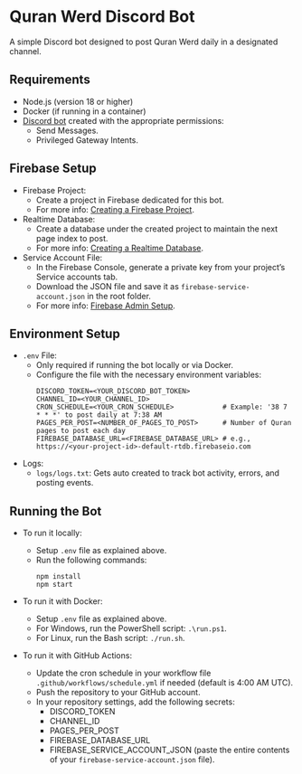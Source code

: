 
# Quran Werd Discord Bot

A simple Discord bot designed to post Quran Werd daily in a designated channel.

## Requirements

- Node.js (version 18 or higher)
- Docker (if running in a container)
- [Discord bot](https://discord.com/developers/applications) created with the appropriate permissions:
   - Send Messages.
   - Privileged Gateway Intents.

## Firebase Setup
   - Firebase Project:
     - Create a project in Firebase dedicated for this bot.
     - For more info: [Creating a Firebase Project](https://firebase.google.com/docs/web/setup).
   - Realtime Database:
     - Create a database under the created project to maintain the next page index to post.
     - For more info: [Creating a Realtime Database](https://firebase.google.com/docs/database/web/start).
   - Service Account File:
     - In the Firebase Console, generate a private key from your project’s Service accounts tab.
     - Download the JSON file and save it as `firebase-service-account.json` in the root folder.
     - For more info: [Firebase Admin Setup](https://firebase.google.com/docs/admin/setup).

## Environment Setup

- `.env` File:
   - Only required if running the bot locally or via Docker.
   - Configure the file with the necessary environment variables:
     ```
     DISCORD_TOKEN=<YOUR_DISCORD_BOT_TOKEN>
     CHANNEL_ID=<YOUR_CHANNEL_ID>
     CRON_SCHEDULE=<YOUR_CRON_SCHEDULE>            # Example: '38 7 * * *' to post daily at 7:38 AM
     PAGES_PER_POST=<NUMBER_OF_PAGES_TO_POST>      # Number of Quran pages to post each day
     FIREBASE_DATABASE_URL=<FIREBASE_DATABASE_URL> # e.g., https://<your-project-id>-default-rtdb.firebaseio.com
     ```
- Logs:
   - `logs/logs.txt`: Gets auto created to track bot activity, errors, and posting events.

## Running the Bot

- To run it locally:
   - Setup `.env` file as explained above.
   - Run the following commands:
     ```
     npm install
     npm start
     ```

- To run it with Docker:
   - Setup `.env` file as explained above.
   - For Windows, run the PowerShell script: `.\run.ps1`.
   - For Linux, run the Bash script: `./run.sh`.

- To run it with GitHub Actions:
   - Update the cron schedule in your workflow file `.github/workflows/schedule.yml` if needed (default is 4:00 AM UTC).
   - Push the repository to your GitHub account.
   - In your repository settings, add the following secrets:
     - DISCORD_TOKEN
     - CHANNEL_ID
     - PAGES_PER_POST
     - FIREBASE_DATABASE_URL
     - FIREBASE_SERVICE_ACCOUNT_JSON (paste the entire contents of your `firebase-service-account.json` file).
